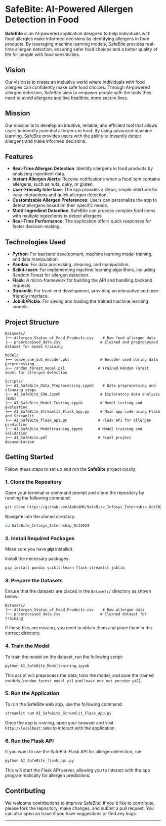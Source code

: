 # SafeBite: AI-Powered Allergen Detection in Food

**SafeBite** is an AI-powered application designed to help individuals with food allergies make informed decisions by identifying allergens in food products. By leveraging machine learning models, SafeBite provides real-time allergen detection, ensuring safer food choices and a better quality of life for people with food sensitivities.

## Vision

Our vision is to create an inclusive world where individuals with food allergies can confidently make safe food choices. Through AI-powered allergen detection, SafeBite aims to empower people with the tools they need to avoid allergens and live healthier, more secure lives.

## Mission

Our mission is to develop an intuitive, reliable, and efficient tool that allows users to identify potential allergens in food. By using advanced machine learning, SafeBite provides users with the ability to instantly detect allergens and make informed decisions.

## Features

- **Real-Time Allergen Detection**: Identify allergens in food products by analyzing ingredient data.
- **Instant Allergen Alerts**: Receive notifications when a food item contains allergens, such as nuts, dairy, or gluten.
- **User-Friendly Interface**: The app provides a clean, simple interface for easy interactions and quick allergen detection.
- **Customizable Allergen Preferences**: Users can personalize the app to detect allergens based on their specific needs.
- **Multi-Ingredient Detection**: SafeBite can process complex food items with multiple ingredients to detect allergens.
- **Real-Time Performance**: The application offers quick responses for faster decision-making.

## Technologies Used

- **Python**: For backend development, machine learning model training, and data manipulation.
- **Pandas**: For data processing, cleaning, and manipulation.
- **Scikit-learn**: For implementing machine learning algorithms, including Random Forest for allergen detection.
- **Flask**: A micro-framework for building the API and handling backend requests.
- **Streamlit**: For front-end development, providing an interactive and user-friendly interface.
- **Joblib/Pickle**: For saving and loading the trained machine learning models.

## Project Structure

```
Datasets/
├── Allergen_Status_of_Food_Products.csv    # Raw food allergen data
├── preprocessed_data.csv                  # Cleaned and preprocessed dataset for model training

Model/
├── leave_one_out_encoder.pkl              # Encoder used during data preprocessing
├── random_forest_model.pkl               # Trained Random Forest model for allergen detection

Scripts/
├── AI_SafeBite_Data_Preprocessing.ipynb    # Data preprocessing and cleaning steps
├── AI_SafeBite_EDA.ipynb                  # Exploratory data analysis (EDA)
├── AI_SafeBite_Model_Testing.ipynb        # Model testing and evaluation
├── AI_SafeBite_Streamlit_Flask_App.py     # Main app code using Flask and Streamlit
├── AI_SafeBite_flask_api.py              # Flask API for allergen prediction
├── AI_SafeBite_Modeltraining.ipynb       # Model training and validation
├── AI_SafeBite.pdf                       # Final project documentation
```

## Getting Started

Follow these steps to set up and run the **SafeBite** project locally.

### 1. Clone the Repository

Open your terminal or command prompt and clone the repository by running the following command:

```bash
git clone https://github.com/AabidMK/SafeBite_Infosys_Internship_Oct2024.git
```

Navigate into the cloned directory:

```bash
cd SafeBite_Infosys_Internship_Oct2024
```

### 2. Install Required Packages

Make sure you have **pip** installed. 

Install the necessary packages:

```bash
pip install pandas scikit-learn flask streamlit joblib
```

### 3. Prepare the Datasets

Ensure that the datasets are placed in the `Datasets/` directory as shown below:

```
Datasets/
├── Allergen_Status_of_Food_Products.csv    # Raw allergen data
└── preprocessed_data.csv                  # Cleaned dataset for training
```

If these files are missing, you need to obtain them and place them in the correct directory.

### 4. Train the Model

To train the model on the dataset, run the following script:

```bash
python AI_SafeBite_Modeltraining.ipynb
```

This script will preprocess the data, train the model, and save the trained models (`random_forest_model.pkl` and `leave_one_out_encoder.pkl`).

### 5. Run the Application

To run the SafeBite web app, use the following command:

```bash
streamlit run AI_SafeBite_Streamlit_Flask_App.py
```

Once the app is running, open your browser and visit `http://localhost:5000` to interact with the application.

### 6. Run the Flask API

If you want to use the SafeBite Flask API for allergen detection, run:

```bash
python AI_SafeBite_flask_api.py
```

This will start the Flask API server, allowing you to interact with the app programmatically for allergen predictions.

## Contributing

We welcome contributions to improve SafeBite! If you'd like to contribute, please fork the repository, make changes, and submit a pull request. You can also open an issue if you have suggestions or find any bugs.


---

